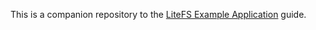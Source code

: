 This is a companion repository to the [LiteFS Example Application](https://fly.io/docs/litefs/example) guide.

